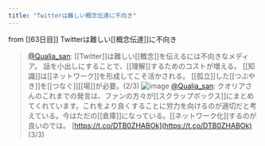 ```yaml
---
title: "Twitterは難しい概念伝達に不向き"
---
```


from [[63日目]]
Twitterは難しい[[概念伝達]]に不向き
> [@Qualia_san](https://twitter.com/Qualia_san/status/1608132241041010691?s=20&t=X6XiousUW_40bFPVJpLMGg): [[Twitter]]は難しい[[概念]]を伝えるには不向きなメディア。
> 話を小出しにすることで、[[理解]]するためのコストが増える。
> [[知識]]は[[ネットワーク]]を形成してこそ活かされる。
> [[孤立]]した[[つぶやき]]を[[つなぐ]][[場]]が必要。(2/3)
> ![image](https://pbs.twimg.com/media/FlE7Bw6aYAE_WYm.png)
> [@Qualia_san](https://twitter.com/Qualia_san/status/1608132243930902529?s=20&t=X6XiousUW_40bFPVJpLMGg): クオリアさんのこれまでの発言は、ファンの方々が[[スクラップボックス]]にまとめてくれています。これをより良くすることに労力を向けるのが適切だと考えている。今はただの[[倉庫]]になっている。[[ネットワーク化]]するのが良いのでは。
> [https://t.co/DTB0ZHABOk](https://t.co/DTB0ZHABOk) (3/3)

